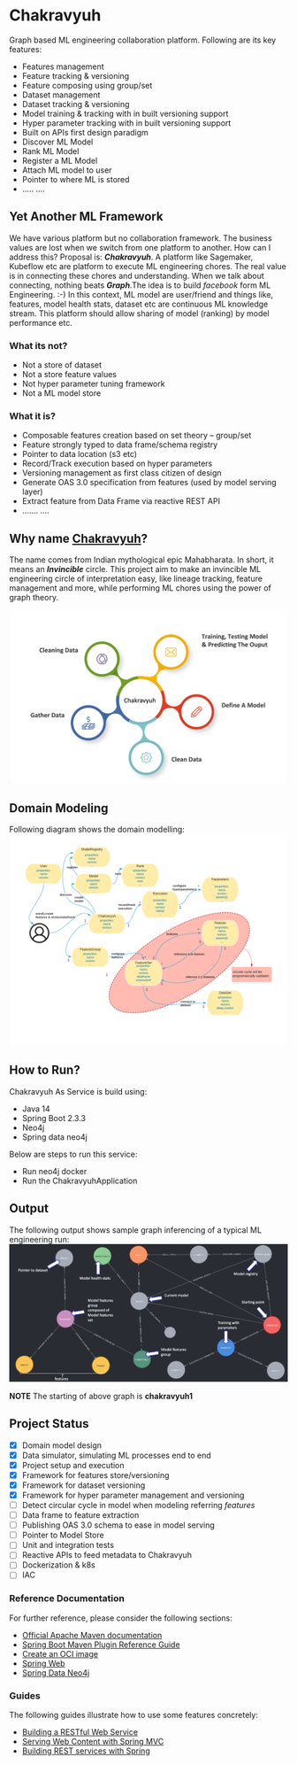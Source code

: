 # Chakravyuh
Graph based ML engineering collaboration platform. Following are its key features:
* Features management
* Feature tracking & versioning
* Feature composing using group/set
* Dataset management
* Dataset tracking & versioning
* Model training & tracking with in built versioning support
* Hyper parameter tracking with in built versioning support
* Built on APIs first design paradigm
* Discover ML Model
* Rank ML Model
* Register a ML Model
* Attach ML model to user
* Pointer to where ML is stored
* ..... ....

## Yet Another ML Framework
We have various platform but no collaboration framework. The business values are lost when we switch from one platform to another. How can I address this? Proposal  is: **_Chakravyuh_**. A platform like Sagemaker, Kubeflow etc are platform to execute ML engineering chores. The real value is in connecting these chores and understanding. When we talk about connecting, nothing beats **_Graph_**.The idea is to build *facebook* form ML Engineering. :-) In this context, ML model are user/friend and things like, features, model health stats, dataset etc are continuous ML knowledge stream. This platform should allow sharing of model (ranking) by model performance etc.

### What its not?
* Not a store of dataset
* Not a store feature values
* Not hyper parameter tuning framework
* Not a ML model store

### What it is?
* Composable features creation based on set theory – group/set
* Feature strongly typed to data frame/schema registry
* Pointer to data location (s3 etc)
* Record/Track execution based on hyper parameters
* Versioning management as first class citizen of design
* Generate OAS 3.0 specification from features (used by model serving layer)
* Extract feature from Data Frame via reactive REST API
* ....... ....

## Why name [Chakravyuh](http://mahabharata-research.com/military%20academy/the%20mysterious%20chakravyuha.html)?

The name comes from Indian mythological epic Mahabharata. In short, it means an **_Invincible_** circle. This project aim to make an invincible ML engineering circle of interpretation easy, like lineage tracking, feature management and more, while performing ML chores using the power of graph theory.

![alt text](Chakravyuh.png)

## Domain Modeling
Following diagram shows the domain modelling:
![alt text](domain-model.png)

## How to Run?
Chakravyuh As Service is build using:
- Java 14
- Spring Boot 2.3.3
- Neo4j
- Spring data neo4j

Below are steps to run this service:
- Run neo4j docker
- Run the ChakravyuhApplication

## Output
The following output shows sample graph inferencing of a typical ML engineering run:
![alt text](chakravyuh-output.png)

**NOTE** The starting of above graph is **chakravyuh1**

## Project Status

- [x] Domain model design
- [x] Data simulator, simulating ML processes end to end
- [X] Project setup and execution
- [X] Framework for features store/versioning
- [X] Framework for dataset versioning
- [X] Framework for hyper parameter management and versioning
- [ ] Detect circular cycle in model when modeling referring *features*
- [ ] Data frame to feature extraction
- [ ] Publishing OAS 3.0 schema to ease in model serving
- [ ] Pointer to Model Store
- [ ] Unit and integration tests
- [ ] Reactive APIs to feed metadata to Chakravyuh
- [ ] Dockerization & k8s
- [ ] IAC
### Reference Documentation
For further reference, please consider the following sections:

* [Official Apache Maven documentation](https://maven.apache.org/guides/index.html)
* [Spring Boot Maven Plugin Reference Guide](https://docs.spring.io/spring-boot/docs/2.3.3.RELEASE/maven-plugin/reference/html/)
* [Create an OCI image](https://docs.spring.io/spring-boot/docs/2.3.3.RELEASE/maven-plugin/reference/html/#build-image)
* [Spring Web](https://docs.spring.io/spring-boot/docs/2.3.3.RELEASE/reference/htmlsingle/#boot-features-developing-web-applications)
* [Spring Data Neo4j](https://spring.io/projects/spring-data-neo4j)


### Guides
The following guides illustrate how to use some features concretely:

* [Building a RESTful Web Service](https://spring.io/guides/gs/rest-service/)
* [Serving Web Content with Spring MVC](https://spring.io/guides/gs/serving-web-content/)
* [Building REST services with Spring](https://spring.io/guides/tutorials/bookmarks/)







